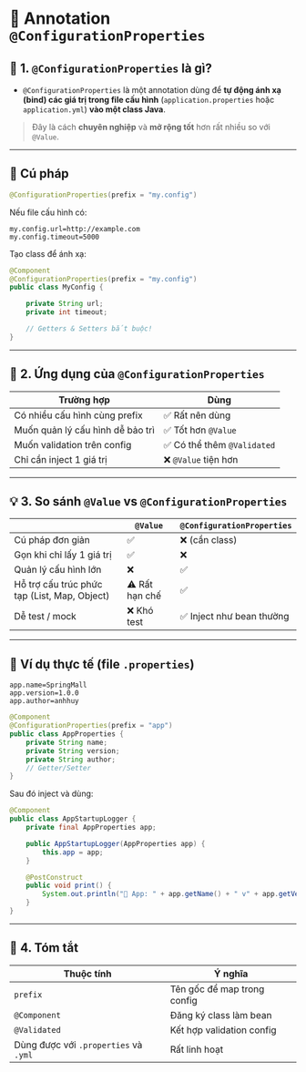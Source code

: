 # 🌱 Annotation **`@ConfigurationProperties`**

## 🍧 1. `@ConfigurationProperties` là gì?

- `@ConfigurationProperties` là một annotation dùng để **tự động ánh xạ (bind) các giá trị trong file cấu hình** (`application.properties` hoặc `application.yml`) **vào một class Java**.

> Đây là cách **chuyên nghiệp** và **mở rộng tốt** hơn rất nhiều so với `@Value`.

---

## 📘 Cú pháp

```java
@ConfigurationProperties(prefix = "my.config")
```

Nếu file cấu hình có:

```properties
my.config.url=http://example.com
my.config.timeout=5000
```

Tạo class để ánh xạ:

```java
@Component
@ConfigurationProperties(prefix = "my.config")
public class MyConfig {

    private String url;
    private int timeout;

    // Getters & Setters bắt buộc!
}
```

---

## 🎂 2. Ứng dụng của `@ConfigurationProperties`

| Trường hợp                       | Dùng                        |
| -------------------------------- | --------------------------- |
| Có nhiều cấu hình cùng prefix    | ✅ Rất nên dùng             |
| Muốn quản lý cấu hình dễ bảo trì | ✅ Tốt hơn `@Value`         |
| Muốn validation trên config      | ✅ Có thể thêm `@Validated` |
| Chỉ cần inject 1 giá trị         | ❌ `@Value` tiện hơn        |

---

## 💡 3. So sánh `@Value` vs `@ConfigurationProperties`

|                                              | `@Value`       | `@ConfigurationProperties` |
| -------------------------------------------- | -------------- | -------------------------- |
| Cú pháp đơn giản                             | ✅             | ❌ (cần class)             |
| Gọn khi chỉ lấy 1 giá trị                    | ✅             | ❌                         |
| Quản lý cấu hình lớn                         | ❌             | ✅                         |
| Hỗ trợ cấu trúc phức tạp (List, Map, Object) | ⚠️ Rất hạn chế | ✅                         |
| Dễ test / mock                               | ❌ Khó test    | ✅ Inject như bean thường  |

---

## 🧪 Ví dụ thực tế (file `.properties`)

```properties
app.name=SpringMall
app.version=1.0.0
app.author=anhhuy
```

```java
@Component
@ConfigurationProperties(prefix = "app")
public class AppProperties {
    private String name;
    private String version;
    private String author;
    // Getter/Setter
}
```

Sau đó inject và dùng:

```java
@Component
public class AppStartupLogger {
    private final AppProperties app;

    public AppStartupLogger(AppProperties app) {
        this.app = app;
    }

    @PostConstruct
    public void print() {
        System.out.println("🔧 App: " + app.getName() + " v" + app.getVersion());
    }
}
```

---

## 🍛 4. Tóm tắt

| Thuộc tính                            | Ý nghĩa                     |
| ------------------------------------- | --------------------------- |
| `prefix`                              | Tên gốc để map trong config |
| `@Component`                          | Đăng ký class làm bean      |
| `@Validated`                          | Kết hợp validation config   |
| Dùng được với `.properties` và `.yml` | Rất linh hoạt               |
